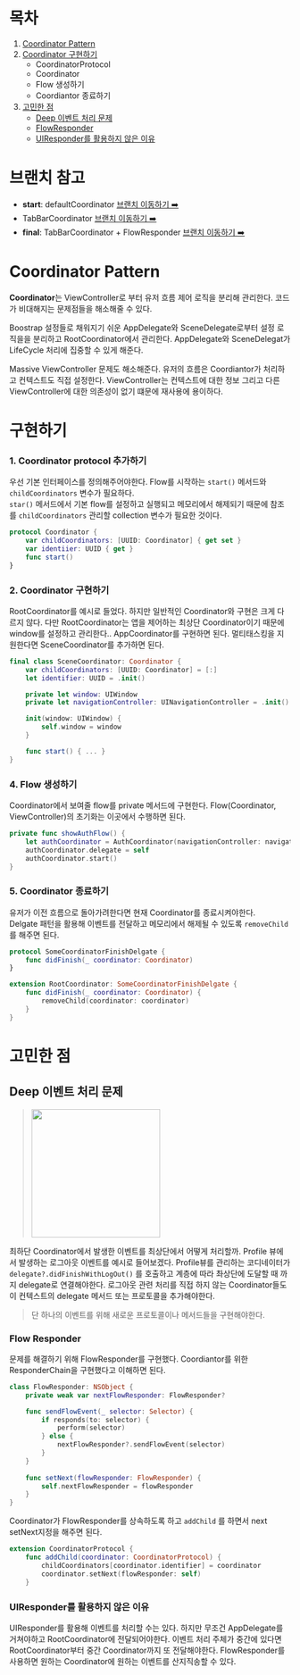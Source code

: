# 목차
1. [Coordinator Pattern](#Coordinator-Pattern)
2. [Coordinator 구현하기](#구현하기)
    - CoordinatorProtocol
    - Coordinator
    - Flow 생성하기
    - Coordiantor 종료하기
3. [고민한 점](#고민한-점)
    - [Deep 이벤트 처리 문제](#Deep-이벤트-처리-문제)
    - [FlowResponder](#Flow-Responder)
    - [UIResponder를 활용하지 않은 이유](#UIResponder를-활용하지-않은-이유)
  
# 브랜치 참고
- **start**: defaultCoordinator [브랜치 이동하기 ➡️](https://github.com/yjjem/CoordinatorPattern/tree/defaultCoordinator)
- TabBarCoordinator [브랜치 이동하기 ➡️](https://github.com/yjjem/CoordinatorPattern/tree/tabCoordiantor)
- **final**: TabBarCoordinator + FlowResponder [브랜치 이동하기 ➡️](https://github.com/yjjem/CoordinatorPattern/tree/flowResponder)

# Coordinator Pattern
**Coordinator**는 ViewController로 부터 유저 흐름 제어 로직을 분리해 관리한다. 코드가 비대해지는 문제점들을 해소해줄 수 있다.

Boostrap 설정들로 채워지기 쉬운 AppDelegate와 SceneDelegate로부터 설정 로직을을 분리하고 RootCoordinator에서 관리한다. AppDelegate와 SceneDelegat가 LifeCycle 처리에 집중할 수 있게 해준다. 

Massive ViewController 문제도 해소해준다. 유저의 흐름은 Coordiantor가 처리하고 컨텍스트도 직접 설정한다. ViewController는 컨텍스트에 대한 정보 그리고 다른 ViewController에 대한 의존성이 없기 떄문에 재사용에 용이하다.

# 구현하기
### 1. Coordinator protocol 추가하기
우선 기본 인터페이스를 정의해주어야한다. Flow를 시작하는 `start()` 메서드와 `childCoordinators` 변수가 필요하다.</br>
`star()` 메서드에서 기본 flow를 설정하고 실행되고 메모리에서 해제되기 때문에 참조를 `childCoordinators` 관리할 collection 변수가 필요한 것이다.

```swift
protocol Coordinator {
    var childCoordinators: [UUID: Coordinator] { get set }
    var identiier: UUID { get }
    func start()
}
```

### 2. Coordinator 구현하기
RootCoordinator를 예시로 들었다. 하지만 일반적인 Coordinator와 구현은 크게 다르지 않다. 다만 RootCoordinator는 앱을 제어하는 최상단 Coordinator이기 때문에 window를 설정하고 관리한다.. AppCoordinator를 구현하면 된다. 멀티태스킹을 지원한다면 SceneCoordinator를 추가하면 된다.

```swift
final class SceneCoordinator: Coordinator {
    var childCoordinators: [UUID: Coordinator] = [:]
    let identifier: UUID = .init()

    private let window: UIWindow
    private let navigationController: UINavigationController = .init()

    init(window: UIWindow) {
        self.window = window
    }

    func start() { ... }
}
```

### 4. Flow 생성하기
Coordinator에서 보여줄 flow를 private 메서드에 구현한다. Flow(Coordinator, ViewController)의 초기화는 이곳에서 수행하면 된다.

```swift
private func showAuthFlow() {
    let authCoordinator = AuthCoordinator(navigationController: navigationController)
    authCoordinator.delegate = self
    authCoordinator.start()
}
```

### 5. Coordinator 종료하기
유저가 이전 흐름으로 돌아가려한다면 현재 Coordinator를 종료시켜야한다. <br/>
Delgate 패턴을 활용해 이벤트를 전달하고 메모리에서 해제될 수 있도록 `removeChild`를 해주면 된다.

```swift
protocol SomeCoordinatorFinishDelgate {
    func didFinish(_ coordinator: Coordinator)
}
```

```swift
extension RootCoordinator: SomeCoordinatorFinishDelgate {
    func didFinish(_ coordinator: Coordinator) {
        removeChild(coordinator: coordinator)
    }
}
```

# 고민한 점
## Deep 이벤트 처리 문제
> <image src="https://github.com/yjjem/CoordinatorPattern/assets/88357373/8cd7a12d-f2ad-43e3-8da5-2ff4748e0ef0" height="230"/>

최하단 Coordinator에서 발생한 이벤트를 최상단에서 어떻게 처리할까. Profile 뷰에서 발생하는 로그아웃 이벤트를 예시로 들어보겠다. Profile뷰를 관리하는 코디네이터가 `delegate?.didFinishWithLogOut()` 를 호출하고 계층에 따라 촤상단에 도달할 때 까지 delegate로 연결해야한다.
로그아웃 관련 처리를 직접 하지 않는 Coordinator들도 이 컨텍스트의 delegate 메서드 또는 프로토콜을 추가해야한다.

> 단 하나의 이벤트를 위해 새로운 프로토콜이나 메서드들을 구현해야한다. 

### Flow Responder
문제를 해결하기 위해 FlowResponder를 구현했다. Coordiantor를 위한 ResponderChain을 구현했다고 이해하면 된다.

```swift
class FlowResponder: NSObject {
    private weak var nextFlowResponder: FlowResponder?

    func sendFlowEvent(_ selector: Selector) {
        if responds(to: selector) {
            perform(selector)
        } else {
            nextFlowResponder?.sendFlowEvent(selector)
        }
    }
    
    func setNext(flowResponder: FlowResponder) {
        self.nextFlowResponder = flowResponder
    }
}
```

Coordinator가 FlowResponder를 상속하도록 하고 `addChild` 를 하면서 next setNext지정을 해주면 된다.
```swift
extension CoordinatorProtocol {
    func addChild(coordinator: CoordinatorProtocol) {
        childCoordinators[coordinator.identifier] = coordinator
        coordinator.setNext(flowResponder: self)
    }
```

### UIResponder를 활용하지 않은 이유
UIResponder를 활용해 이벤트를 처리할 수는 있다. 하지만 무조건 AppDelegate를 거쳐야하고 RootCoordinator에 전달되어야한다. 이벤트 처리 주체가 중간에 있다면 RootCoordinator부터 중간 Coordinator까지 또 전달해야한다. FlowResponder를 사용하면 원하는 Coordinator에 원하는 이벤트를 산지직송할 수 있다.


